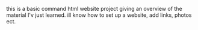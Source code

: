 this is a basic command html website project giving an overview of the material
I'v just learned. ill know how to set up a website, add links, photos ect.